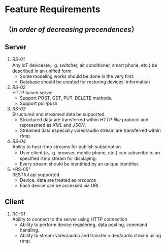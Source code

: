 Feature Requirements 
====================
（*in order of decreasing precendences*）
--------------------
## Server
1. *RS-01*  
Any IoT devices(e。g. switcher, air conditioner, smart phone, etc.) be described in an unified form.
	* Some modeling works should be done in the very first.
	* Database should be created for restoring devices' information
2. *RS-02*  
HTTP based server
	* Support POST, GET, PUT, DELETE methods.
	* Support pull/push
3. *RS-03*  
Structured and streamed data be supported. 
	* Structured data are transferred within *HTTP-like* protocol and represented as *XML* and *JSON*.
	* Streamed data especially video/audio stream are  transferred within *rtmp*.
4. *RS-04*  
Ability to host rtmp streams for publish subscription
	* User client (e。g. browser, mobile phone, etc.) can subscribe to an specified rtmp stream for displaying.
	* Every stream should be identified by an unique identifier.
5. *RS-05"  
RESTful api supported.
	* Device, data are treated as *resource*
	* Each device can be accessed via URI.

## Client
1. *RC-01*  
Ability to connect to the server using HTTP connection
	* Ability to perform device registering, data posting, command handling.
	* Ability to stream video/audio and transfer video/audio stream using rtmp.
